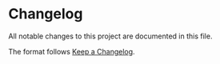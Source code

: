 # Changelog  

All notable changes to this project are documented in this file.  

The format follows [Keep a Changelog](https://keepachangelog.com/en/1.0.0/).
